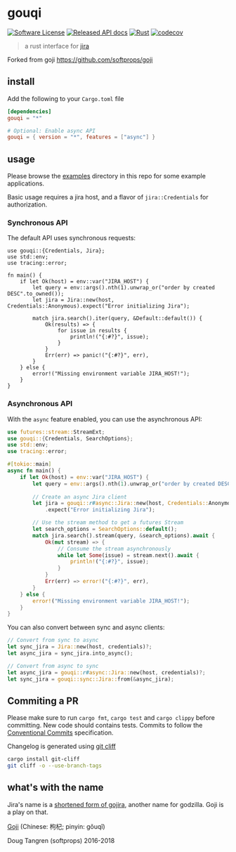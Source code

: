 # gouqi

[![Software License](https://img.shields.io/badge/license-MIT-brightgreen.svg)](LICENSE)
[![Released API docs](https://img.shields.io/docsrs/gouqi/latest)](http://docs.rs/gouqi)
[![Rust](https://github.com/wunderfrucht/gouqi/actions/workflows/rust.yml/badge.svg)](https://github.com/wunderfrucht/gouqi/actions/workflows/rust.yml)
[![codecov](https://codecov.io/gh/wunderfrucht/gouqi/branch/main/graph/badge.svg?token=uAQXWlybzJ)](https://codecov.io/gh/wunderfrucht/gouqi)

> a rust interface for [jira](https://www.atlassian.com/software/jira)

Forked from goji <https://github.com/softprops/goji>

## install

Add the following to your `Cargo.toml` file

```toml
[dependencies]
gouqi = "*"

# Optional: Enable async API
gouqi = { version = "*", features = ["async"] }
```

## usage

Please browse the [examples](examples/) directory in this repo for some example applications.

Basic usage requires a jira host, and a flavor of `jira::Credentials` for authorization.

### Synchronous API

The default API uses synchronous requests:

```rust,skeptic-template
use gouqi::{Credentials, Jira};
use std::env;
use tracing::error;

fn main() { 
    if let Ok(host) = env::var("JIRA_HOST") {
        let query = env::args().nth(1).unwrap_or("order by created DESC".to_owned());
        let jira = Jira::new(host, Credentials::Anonymous).expect("Error initializing Jira");

        match jira.search().iter(query, &Default::default()) {
            Ok(results) => {
                for issue in results {
                    println!("{:#?}", issue);
                }
            }
            Err(err) => panic!("{:#?}", err),
        }
    } else {
        error!("Missing environment variable JIRA_HOST!");
    }
}
```

### Asynchronous API

With the `async` feature enabled, you can use the asynchronous API:

```rust
use futures::stream::StreamExt;
use gouqi::{Credentials, SearchOptions};
use std::env;
use tracing::error;

#[tokio::main]
async fn main() {
    if let Ok(host) = env::var("JIRA_HOST") {
        let query = env::args().nth(1).unwrap_or("order by created DESC".to_owned());
        
        // Create an async Jira client
        let jira = gouqi::r#async::Jira::new(host, Credentials::Anonymous)
            .expect("Error initializing Jira");

        // Use the stream method to get a futures Stream
        let search_options = SearchOptions::default();
        match jira.search().stream(query, &search_options).await {
            Ok(mut stream) => {
                // Consume the stream asynchronously
                while let Some(issue) = stream.next().await {
                    println!("{:#?}", issue);
                }
            }
            Err(err) => error!("{:#?}", err),
        }
    } else {
        error!("Missing environment variable JIRA_HOST!");
    }
}
```

You can also convert between sync and async clients:

```rust
// Convert from sync to async
let sync_jira = Jira::new(host, credentials)?;
let async_jira = sync_jira.into_async();

// Convert from async to sync
let async_jira = gouqi::r#async::Jira::new(host, credentials)?;
let sync_jira = gouqi::sync::Jira::from(&async_jira);
```

## Commiting a PR

Please make sure to run `cargo fmt`, `cargo test` and `cargo clippy` before committing.
New code should contains tests.
Commits to follow the [Conventional Commits](https://www.conventionalcommits.org/en/v1.0.0/) specification.

Changelog is generated using [git cliff](https://github.com/orhun/git-cliff)

```sh
cargo install git-cliff
git cliff -o --use-branch-tags
```

## what's with the name

Jira's name is a [shortened form of gojira](https://en.wikipedia.org/wiki/Jira_(software)),
another name for godzilla. Goji is a play on that.

[Goji](https://en.wikipedia.org/wiki/Goji) (Chinese: 枸杞; pinyin: gǒuqǐ)

Doug Tangren (softprops) 2016-2018
